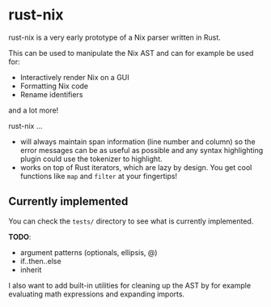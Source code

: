# rust-nix

rust-nix is a very early prototype of a Nix parser written in Rust.

This can be used to manipulate the Nix AST and can for example be used for:

 - Interactively render Nix on a GUI
 - Formatting Nix code
 - Rename identifiers

and a lot more!

rust-nix ...

 - will always maintain span information (line number and column) so the error
   messages can be as useful as possible and any syntax highlighting plugin
   could use the tokenizer to highlight.
 - works on top of Rust iterators, which are lazy by design. You get cool
   functions like `map` and `filter` at your fingertips!

## Currently implemented

You can check the `tests/` directory to see what is currently implemented.

**TODO**:

 - argument patterns (optionals, ellipsis, @)
 - if..then..else
 - inherit

I also want to add built-in utilities for cleaning up the AST by for example
evaluating math expressions and expanding imports.
